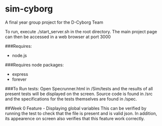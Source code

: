 sim-cyborg
==========

A final year group project for the D-Cyborg Team

To run, execute ./start_server.sh in the root directory. The main project page can then be accessed in a web browser at port 3000

###Requires:
* node.js

###Requires node packages:
* express
* forever

###To Run tests:
Open Specrunner.html in /Sim/tests and the results of all present tests will be displayed on the screen. Source code is found in /src and the specifications for the tests themselves are found in /spec.

##Week 0
Feature - Displaying global variables
This can be verified by running the test to check that the file is present and is valid json. In addition, its appearence on screen also verifies that this feature work correctly.
